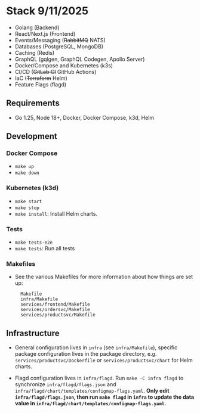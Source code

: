 # Stack 9/11/2025

- Golang (Backend)
- React/Next.js (Frontend)
- Events/Messaging (~~RabbitMQ~~ NATS)
- Databases (PostgreSQL, MongoDB)
- Caching (Redis)
- GraphQL (gqlgen, GraphQL Codegen, Apollo Server)
- Docker/Compose and Kubernetes (k3s)
- CI/CD (~~GitLab CI~~ GitHub Actions)
- IaC (~~Terraform~~ Helm)
- Feature Flags (flagd)

## Requirements

- Go 1.25, Node 18+, Docker, Docker Compose, k3d, Helm

## Development

### Docker Compose

- `make up`
- `make down`

### Kubernetes (k3d)

- `make start`
- `make stop`
- `make install`: Install Helm charts.

### Tests

- `make tests-e2e`
- `make tests`: Run all tests

### Makefiles

- See the various Makefiles for more information about how things are set up:

        Makefile
        infra/Makefile
        services/frontend/Makefile
        services/ordersvc/Makefile
        services/productsvc/Makefile

## Infrastructure

- General configuration lives in `infra` (see `infra/Makefile`), specific package configuration lives in the package directory, e.g. `services/productsvc/Dockerfile` or `services/productsvc/chart` for Helm charts.

- Flagd configuration lives in `infra/flagd`. Run `make -C infra flagd` to synchronize `infra/flagd/flags.json` and `infra/flagd/chart/templates/configmap-flags.yaml`. **Only edit `infra/flagd/flags.json`, then run `make flagd` in `infra` to update the data value in `infra/flagd/chart/templates/configmap-flags.yaml`.**
